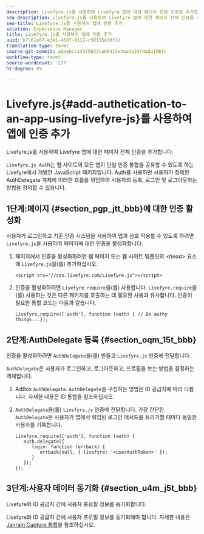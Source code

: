 ```yaml
---
description: Livefyre.js를 사용하여 Livefyre 앱에 대한 페이지 전체 인증을 추가합니다.
seo-description: Livefyre.js를 사용하여 Livefyre 앱에 대한 페이지 전체 인증을 추가합니다.
seo-title: Livefyre.js를 사용하여 앱에 인증 추가
solution: Experience Manager
title: Livefyre.js를 사용하여 앱에 인증 추가
uuid: b7c61e07-e341-45d7-9112-c50155e38f1d
translation-type: tm+mt
source-git-commit: a6aebcc14325632cab0415e4aa4a24fda8a19bfc
workflow-type: tm+mt
source-wordcount: '277'
ht-degree: 0%

---
```



# Livefyre.js{#add-authetication-to-an-app-using-livefyre-js}를 사용하여 앱에 인증 추가

Livefyre.js를 사용하여 Livefyre 앱에 대한 페이지 전체 인증을 추가합니다.

`Livefyre.js Aut`h는 웹 사이트의 모든 앱이 단일 인증 통합을 공유할 수 있도록 하는 Livefyre에서 개발한 JavaScript 패키지입니다. Auth를 사용하면 사용자가 정의한 AuthDelegate 개체에 이러한 흐름을 위임하여 사용자의 등록, 로그인 및 로그아웃하는 방법을 정의할 수 있습니다.

## 1단계:페이지 {#section_pgp_jtt_bbb}에 대한 인증 활성화

사용자가 로그인하고 기존 인증 시스템을 사용하여 앱과 상호 작용할 수 있도록 하려면 `Livefyre.js`을 사용하여 페이지에 대한 인증을 활성화합니다.

1. 페이지에서 인증을 활성화하려면 웹 페이지 또는 웹 사이트 템플릿의 *&lt;head>* 요소에 `Livefyre.js`을(를) 추가하십시오.

   ```
   <script src="//cdn.livefyre.com/Livefyre.js"></script>
   ```

1. 인증을 활성화하려면 `Livefyre.require`을(를) 사용합니다. `Livefyre.require`을(를) 사용하는 것은 다른 패키지를 호출하는 데 필요한 사용과 유사합니다. 인증이 필요한 통합 코드는 다음과 같습니다.

   ```
   Livefyre.require(['auth'], function (auth) { // Do authy things...});
   ```

## 2단계:AuthDelegate 등록 {#section_oqm_15t_bbb}

인증을 활성화하려면 `AuthDelegate`을(를) 만들고 `Livefyre.js` 인증에 전달합니다.

`AuthDelegate`은 사용자가 로그인하고, 로그아웃하고, 프로필을 보는 방법을 결정하는 객체입니다.

1. AdBox `AuthDelegate`. `AuthDelegate`을 구성하는 방법은 ID 공급자에 따라 다릅니다. 자세한 내용은 ID 통합을 참조하십시오.

1. `AuthDelegate`을(를) `Livefyre.js` 인증에 전달합니다. 가장 간단한 `AuthDelegate`은 사용자가 앱에서 위임된 로그인 메서드를 트리거할 때마다 동일한 사용자를 기록합니다.

   ```
   Livefyre.require(['auth'], function (auth) { 
      auth.delegate({ 
         login: function (errback) { 
            errback(null, { livefyre: '<userAuthToken>' }); 
         }    
      });  
   });
   ```

## 3단계:사용자 데이터 동기화 {#section_u4m_j5t_bbb}

Livefyre와 ID 공급자 간에 사용자 프로필 정보를 동기화합니다.

Livefyre와 ID 공급자 간에 사용자 프로필 정보를 동기화해야 합니다. 자세한 내용은 [Janrain Capture 통합](/help/implementation/c-livefyre-identity-comp/c-janrain-capture-backplane-comp.md)을 참조하십시오.

